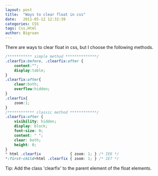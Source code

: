 ```yaml
---
layout: post
title:  "Ways to clear float in css"
date:   2011-05-12 12:32:39
categories: CSS
tags: Css,Html
author: Bigruan
---
```


There are ways to clear float in css, but I choose the following methods.

```css
/*********** simple method **************/
.clearfix:before, .clearfix:after {
    content:"";
    display:table;
}
.clearfix:after{
    clear:both;
    overflow:hidden;
}
.clearfix{
    zoom:1;
}
/************ classic method ************/
.clearfix:after {
    visibility: hidden;
    display: block;
    font-size: 0;
    content: " ";
    clear: both;
    height: 0;
}
* html .clearfix             { zoom: 1; } /* IE6 */
*:first-child+html .clearfix { zoom: 1; } /* IE7 */
```

Tip: Add the class 'clearfix' to the parent element of the float elements.
